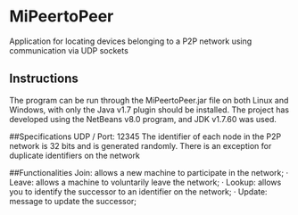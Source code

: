 # MiPeertoPeer
Application for locating devices belonging to a P2P network using communication via UDP sockets
## Instructions
The program can be run through the MiPeertoPeer.jar file on both Linux and Windows, with only the Java v1.7 plugin should be installed.
The project has developed using the NetBeans v8.0 program, and JDK v1.7.60 was used.

##Specifications
UDP / Port: 12345
The identifier of each node in the P2P network is 32 bits and is generated randomly. There is an exception for duplicate identifiers on the network

##Functionalities
Join: allows a new machine to participate in the network;
· Leave: allows a machine to voluntarily leave the network;
· Lookup: allows you to identify the successor to an identifier on the network;
· Update: message to update the successor;
